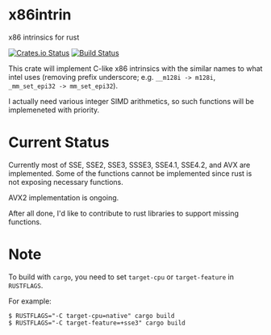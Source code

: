 # x86intrin
x86 intrinsics for rust

[![Crates.io Status](https://img.shields.io/crates/v/x86intrin.svg)](https://crates.io/crates/x86intrin)
[![Build Status](https://travis-ci.org/mayah/x86intrin.svg?branch=master)](http://travis-ci.org/mayah/x86intrin)

This crate will implement C-like x86 intrinsics with the similar names
to what intel uses (removing prefix underscore; e.g. `__m128i -> m128i`,
`_mm_set_epi32 -> mm_set_epi32`).

I actually need various integer SIMD arithmetics, so such functions will
be implemeneted with priority.

# Current Status

Currently most of SSE, SSE2, SSE3, SSSE3, SSE4.1, SSE4.2, and AVX are implemented.
Some of the functions cannot be implemented since rust is not exposing necessary
functions.

AVX2 implementation is ongoing.

After all done, I'd like to contribute to rust libraries to support missing functions.

# Note

To build with `cargo`, you need to set `target-cpu` or `target-feature` in `RUSTFLAGS`.

For example:
```
$ RUSTFLAGS="-C target-cpu=native" cargo build
$ RUSTFLAGS="-C target-feature=+sse3" cargo build
```
